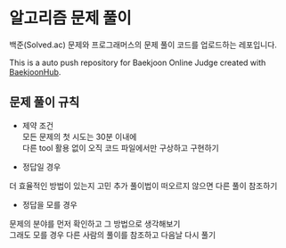 # 알고리즘 문제 풀이

백준(Solved.ac) 문제와 프로그래머스의 문제 풀이 코드를 업로드하는 레포입니다.

This is a auto push repository for Baekjoon Online Judge created with [BaekjoonHub](https://github.com/BaekjoonHub/BaekjoonHub).


## 문제 풀이 규칙
- 제약 조건 <br>
모든 문제의 첫 시도는 30분 이내에 <br>
다른 tool 활용 없이 오직 코드 파일에서만 구상하고 구현하기 <br>

- 정답일 경우

더 효율적인 방법이 있는지 고민
추가 풀이법이 떠오르지 않으면 다른 풀이 참조하기

- 정답을 모를 경우

문제의 분야를 먼저 확인하고 그 방법으로 생각해보기<br>
그래도 모를 경우 다른 사람의 풀이를 참조하고 다음날 다시 풀기<br>
